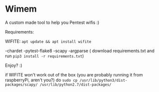 # Wimem
A custom made tool to help you Pentest wifis :)


Requirements: 

WIFITE: ```apt update && apt install wifite```

 -chardet
 -pytest-flake8
 -scapy
 -argparse
 ( download requirements.txt and run ```pip3 install -r requirements.txt```)

Enjoy? :)

if WIFITE won't work out of the box (you are probably running it from raspberryPi, aren't you?) do ```sudo cp /usr/lib/python3/dist-packages/scapy/ /usr/lib/python2.7/dist-packages/```
